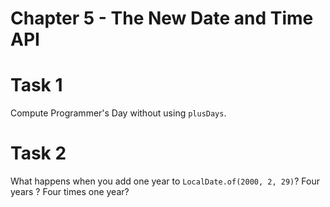 # Chapter 5 - The New Date and Time API

# Task 1
Compute Programmer's Day without using `plusDays`.

# Task 2
What happens when you add one year to `LocalDate.of(2000, 2, 29)`? Four years ? Four times one year?